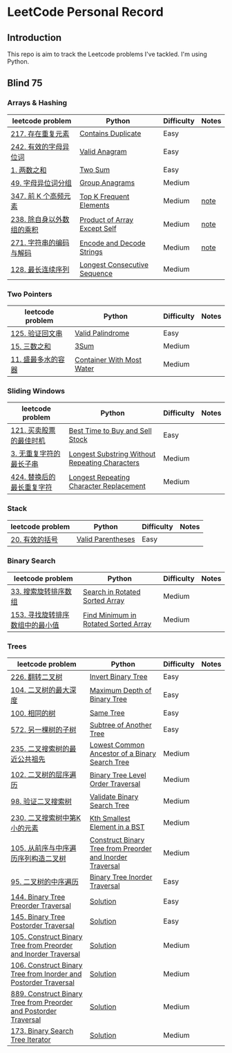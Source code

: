 # LeetCode Personal Record

## Introduction
This repo is aim to track the Leetcode problems I've tackled. I'm using Python.

## Blind 75
### Arrays & Hashing
|leetcode problem|Python|Difficulty|Notes|
|---|---|---|---
|[217. 存在重复元素](https://leetcode.cn/problems/contains-duplicate/)|[Contains Duplicate](https://github.com/chloehuang123/Leetcode-record/blob/main/Leetcode/217_Contains_Duplicate.py)|Easy
|[242. 有效的字母异位词](https://leetcode.cn/problems/valid-anagram/)|[Valid Anagram](https://github.com/chloehuang123/Leetcode-record/blob/main/Leetcode/242_Valid_Anagram.py)|Easy
|[1. 两数之和](https://leetcode.cn/problems/two-sum/)|[Two Sum](https://github.com/chloehuang123/Leetcode-record/blob/main/Leetcode/01_Two_Sum.py)|Easy
|[49. 字母异位词分组](https://leetcode.cn/problems/group-anagrams/)|[Group Anagrams](https://github.com/chloehuang123/Leetcode-record/blob/main/Leetcode/49_Group_Anagrams.py)|Medium
|[347. 前 K 个高频元素](https://leetcode.cn/problems/top-k-frequent-elements/)|[Top K Frequent Elements](https://github.com/chloehuang123/Leetcode-record/blob/main/Leetcode/347_Top_K_Frequent_Elements.py)|Medium|[note](https://leetcode.cn/problems/top-k-frequent-elements/solution/yi-xing-python3dai-ni-zou-jin-counterlei-by-jimmy0/)
|[238. 除自身以外数组的乘积](https://leetcode.cn/problems/product-of-array-except-self/)|[Product of Array Except Self](https://github.com/chloehuang123/Leetcode-record/blob/main/Leetcode/238_Product_of_Array_Except_Self.py)|Medium|[note](https://leetcode.cn/problems/product-of-array-except-self/solution/chu-zi-shen-yi-wai-shu-zu-de-cheng-ji-by-leetcode-/)
|[271. 字符串的编码与解码](https://leetcode.cn/problems/encode-and-decode-strings/)|[Encode and Decode Strings](https://github.com/chloehuang123/Leetcode-record/blob/main/Leetcode/271_Encode_and_Decode_Strings.py)|Medium|[note](https://www.youtube.com/watch?v=B1k_sxOSgv8)
|[128. 最长连续序列](https://leetcode.cn/problems/longest-consecutive-sequence/)|[Longest Consecutive Sequence](https://github.com/chloehuang123/Leetcode-record/blob/main/Leetcode/128_Longest_Consecutive_Sequence.py)|Medium|

### Two Pointers
|leetcode problem|Python|Difficulty|Notes|
|---|---|---|---
|[125. 验证回文串](https://leetcode.cn/problems/valid-palindrome/)|[Valid Palindrome](https://github.com/chloehuang123/Leetcode-record/blob/main/Leetcode/125_Valid_Palindrome.py)|Easy
|[15. 三数之和](https://leetcode.cn/problems/3sum/)|[3Sum](https://github.com/chloehuang123/Leetcode-record/blob/main/Leetcode/15_3Sum.py)|Medium
|[11. 盛最多水的容器](https://leetcode.cn/problems/container-with-most-water/)|[Container With Most Water](https://github.com/chloehuang123/Leetcode-record/blob/main/Leetcode/11_Container_With_Most_Water.py)|Medium

### Sliding Windows
|leetcode problem|Python|Difficulty|Notes|
|---|---|---|---
|[121. 买卖股票的最佳时机](https://leetcode.cn/problems/best-time-to-buy-and-sell-stock/)|[Best Time to Buy and Sell Stock](https://github.com/chloehuang123/Leetcode-record/blob/main/Leetcode/121_Best_Time_to_Buy_and_Sell_Stock.py)|Easy
|[3. 无重复字符的最长子串](https://leetcode.cn/problems/longest-substring-without-repeating-characters/)|[Longest Substring Without Repeating Characters](https://github.com/chloehuang123/Leetcode-record/blob/main/Leetcode/3_Longest_Substring_Without_Repeating_Characters.py)|Medium
|[424. 替换后的最长重复字符](https://leetcode.cn/problems/longest-repeating-character-replacement/)|[Longest Repeating Character Replacement](https://github.com/chloehuang123/Leetcode-record/blob/main/Leetcode/424_Longest_Repeating_Character_Replacement.py)|Medium

### Stack
|leetcode problem|Python|Difficulty|Notes|
|---|---|---|---
|[20. 有效的括号](https://leetcode.cn/problems/valid-parentheses/)|[Valid Parentheses](https://github.com/chloehuang123/Leetcode-record/blob/main/Leetcode/20_Valid_Parentheses.py)|Easy


### Binary Search
|leetcode problem|Python|Difficulty|Notes|
|---|---|---|---
|[33. 搜索旋转排序数组](https://leetcode.cn/problems/search-in-rotated-sorted-array/)|[Search in Rotated Sorted Array](https://github.com/chloehuang123/Leetcode-record/blob/main/Leetcode/33_Search_in_Rotated_Sorted_Array.py)|Medium
|[153. 寻找旋转排序数组中的最小值](https://leetcode.cn/problems/find-minimum-in-rotated-sorted-array/)|[Find Minimum in Rotated Sorted Array](https://github.com/chloehuang123/Leetcode-record/blob/main/Leetcode/153_Find_Minimum_in_Rotated_Sorted_Array.py)|Medium

### Trees
|leetcode problem|Python|Difficulty|Notes|
|---|---|---|---
|[226. 翻转二叉树](https://leetcode.cn/problems/invert-binary-tree/)|[Invert Binary Tree](https://github.com/chloehuang123/Leetcode-record/blob/main/Leetcode/226_Invert_Binary_Tree.py)|Easy
|[104. 二叉树的最大深度](https://leetcode.cn/problems/maximum-depth-of-binary-tree/)|[Maximum Depth of Binary Tree](https://github.com/chloehuang123/Leetcode-record/blob/main/Leetcode/104_Maximum_Depth_of_Binary_Tree.py)|Easy
|[100. 相同的树](https://leetcode.cn/problems/same-tree/)|[Same Tree](https://github.com/chloehuang123/Leetcode-record/blob/main/Leetcode/100_Same_Tree.py)|Easy
|[572. 另一棵树的子树](https://leetcode.cn/problems/subtree-of-another-tree/)|[Subtree of Another Tree]()|Easy
|[235. 二叉搜索树的最近公共祖先](https://leetcode.cn/problems/lowest-common-ancestor-of-a-binary-search-tree/)|[Lowest Common Ancestor of a Binary Search Tree](https://github.com/chloehuang123/Leetcode-record/blob/main/Leetcode/235_Lowest_Common_Ancestor_of_a_Binary_Search_Tree.py)|Medium
|[102. 二叉树的层序遍历](https://leetcode.cn/problems/binary-tree-level-order-traversal/)|[Binary Tree Level Order Traversal](https://github.com/chloehuang123/Leetcode-record/blob/main/Leetcode/102_Binary_Tree_Level_Order_Traversal.py)|Medium
|[98. 验证二叉搜索树](https://leetcode.cn/problems/validate-binary-search-tree/)|[Validate Binary Search Tree]()|Medium
|[230. 二叉搜索树中第K小的元素](https://leetcode.cn/problems/kth-smallest-element-in-a-bst/)|[Kth Smallest Element in a BST](https://github.com/chloehuang123/Leetcode-record/blob/main/Leetcode/230_Kth_Smallest_Element_in_a_BST.py)|Medium
|[105. 从前序与中序遍历序列构造二叉树](https://leetcode.cn/problems/construct-binary-tree-from-preorder-and-inorder-traversal/)|[Construct Binary Tree from Preorder and Inorder Traversal]()|Medium
|[95. 二叉树的中序遍历](https://leetcode.cn/problems/binary-tree-inorder-traversal/description/)|[Binary Tree Inorder Traversal](https://github.com/chloehuang123/Leetcode-record/blob/42687704be0789c72e0e5b267e62280f40793260/Leetcode/94_Binary_Tree_Inorder_Traversal.py)|Easy
|[144. Binary Tree Preorder Traversal](https://leetcode.cn/problems/binary-tree-preorder-traversal/)|[Solution](https://github.com/chloehuang123/Leetcode-record/blob/main/Leetcode/144_Solution.py)|Easy
|[145. Binary Tree Postorder Traversal](https://leetcode.cn/problems/binary-tree-postorder-traversal/description/)|[Solution](https://github.com/chloehuang123/Leetcode-record/blob/main/Leetcode/145_Solution.py)|Easy
|[105. Construct Binary Tree from Preorder and Inorder Traversal](https://leetcode.cn/problems/construct-binary-tree-from-preorder-and-inorder-traversal/description/)|[Solution](https://github.com/chloehuang123/Leetcode-record/blob/main/Leetcode/105_Solution.py)|Medium
|[106. Construct Binary Tree from Inorder and Postorder Traversal](https://leetcode.cn/problems/construct-binary-tree-from-inorder-and-postorder-traversal/)|[Solution](https://github.com/chloehuang123/Leetcode-record/blob/main/Leetcode/106_Solution.py)|Medium
|[889. Construct Binary Tree from Preorder and Postorder Traversal](https://leetcode.cn/problems/construct-binary-tree-from-preorder-and-postorder-traversal/description/)|[Solution](https://github.com/chloehuang123/Leetcode-record/blob/main/Leetcode/889_Solution.py)|Medium
|[173. Binary Search Tree Iterator](https://leetcode.cn/problems/binary-search-tree-iterator/description/)|[Solution]()|Medium
